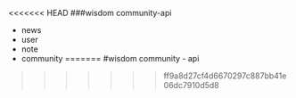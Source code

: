 <<<<<<< HEAD
﻿###wisdom community-api
* news
* user
* note
* community
=======
﻿#wisdom community - api
>>>>>>> ff9a8d27cf4d6670297c887bb41e06dc7910d5d8
